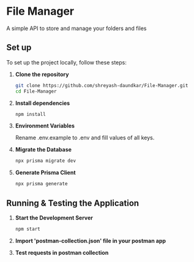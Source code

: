 # File Manager

A simple API to store and manage your folders and files

## Set up

To set up the project locally, follow these steps:

1. **Clone the repository**

   ```bash
   git clone https://github.com/shreyash-daundkar/File-Manager.git
   cd File-Manager

2. **Install dependencies**
   
   ```bash
   npm install

3. **Environment Variables**

   Rename .env.example to .env and fill values of all keys.

5. **Migrate the Database**
   ```bash
   npx prisma migrate dev

6. **Generate Prisma Client**
   ```bash
   npx prisma generate

## Running & Testing the Application

1. **Start the Development Server**
   
   ```bash
   npm start

3. **Import 'postman-collection.json' file in your postman app**

4. **Test requests in postman collection**
